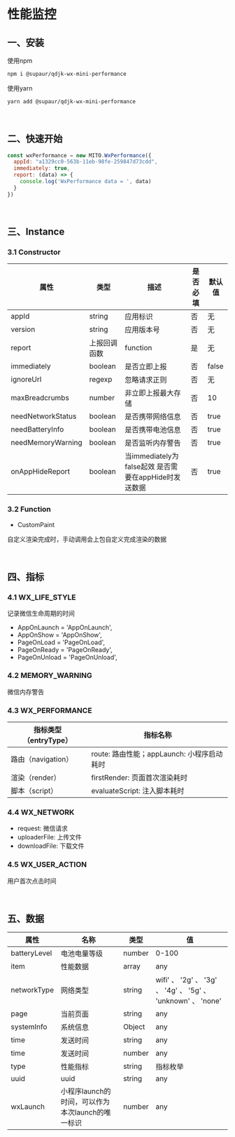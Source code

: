# 性能监控

## 一、安装
使用npm
```bash
npm i @supaur/qdjk-wx-mini-performance
```
使用yarn
```bash
yarn add @supaur/qdjk-wx-mini-performance
```

<br/>

## 二、快速开始
```javascript
const wxPerformance = new MITO.WxPerformance({
  appId: "a1329cc0-563b-11eb-98fe-259847d73cdd",
  immediately: true,
  report: (data) => {
    console.log('WxPerformance data = ', data)
  }
})
```

<br/>

## 三、Instance

### 3.1 Constructor

  属性|类型|描述|是否必填|默认值
  |---|---|---|---|---|
  appId|string|应用标识|否|无
  version|string|应用版本号|否|无
  report|上报回调函数|function|是|无
  immediately|boolean|是否立即上报|否|false
  ignoreUrl|regexp|忽略请求正则|否|无
  maxBreadcrumbs|number|非立即上报最大存储|否|10
  needNetworkStatus|boolean|是否携带网络信息|否|true
  needBatteryInfo|boolean|是否携带电池信息|否|true
  needMemoryWarning|boolean|是否监听内存警告|否|true
  onAppHideReport|boolean|当immediately为false起效 是否需要在appHide时发送数据|否|true



### 3.2 Function

- CustomPaint

自定义渲染完成时，手动调用会上包自定义完成渲染的数据

<br/>

## 四、指标

### 4.1 WX_LIFE_STYLE

记录微信生命周期的时间

- AppOnLaunch = 'AppOnLaunch',
- AppOnShow = 'AppOnShow',
- PageOnLoad = 'PageOnLoad',
- PageOnReady = 'PageOnReady',
- PageOnUnload = 'PageOnUnload',

### 4.2 MEMORY_WARNING

微信内存警告

### 4.3 WX_PERFORMANCE

指标类型（entryType）| 	指标名称
|---|---|
路由（navigation）|	route: 路由性能；appLaunch: 小程序启动耗时
渲染（render）|	firstRender: 页面首次渲染耗时
脚本（script）| evaluateScript: 注入脚本耗时

### 4.4 WX_NETWORK

- request: 微信请求
- uploaderFile: 上传文件
- downloadFile: 下载文件

### 4.5 WX_USER_ACTION

用户首次点击时间

<br/>

## 五、数据

属性 | 名称 | 类型 | 值 
|---|---|---|---|
batteryLevel | 电池电量等级 | number | 0-100
item | 性能数据 | array | any 
networkType | 网络类型 | string | wifi' 、 '2g' 、 '3g' 、 '4g' 、 '5g' 、 'unknown' 、 'none'
page | 当前页面 | string | any
systemInfo | 系统信息 | Object | any
time | 发送时间 | string | any 
time | 发送时间 | number | any 
type | 性能指标 | string | 指标枚举
uuid | uuid | string | any
wxLaunch| 小程序launch的时间，可以作为本次launch的唯一标识 | number | any
